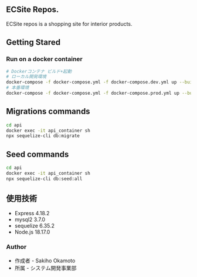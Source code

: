 ## ECSite Repos.

ECSite repos is a shopping site for interior products.<br/>

## Getting Stared
### Run on a docker container
```zsh
# Dockerコンテナ ビルド+起動
# ローカル開発環境
docker-compose -f docker-compose.yml -f docker-compose.dev.yml up --build
# 本番環境
docker-compose -f docker-compose.yml -f docker-compose.prod.yml up --build
```

## Migrations commands
```bash
cd api
docker exec -it api_container sh
npx sequelize-cli db:migrate
```
## Seed commands
```bash
cd api
docker exec -it api_container sh
npx sequelize-cli db:seed:all
```



## 使用技術
- Express 4.18.2
- mysql2 3.7.0
- sequelize 6.35.2
- Node.js 18.17.0

### Author
- 作成者 - Sakiho Okamoto
- 所属 - システム開発事業部
